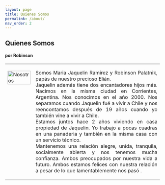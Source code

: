 ```yaml
---
layout: page
title: Quienes Somos
permalink: /about/
nav_order: 2
---
```


<td><h2>Quienes Somos</h2>

<h4>por Robinson</h4>

<table style="notable">
<td style="vertical-align:top">
<br>
 <img src="/elianbebe/assets/images/20200606_194653.jpg" alt="Nosotros" width="100%"/>
</td>
<td style="vertical-align:top">
<p style="text-align:justify;vertical-align:top">
Somos Maria Jaquelin Ramirez y Robinson Palatnik, papás de nuestro precioso Elián.<br> Jaquelin además tiene dos encantadores hijos más. Nacimos en la misma ciudad en Corrientes, Argentina. Nos conocimos en el año 2000. Nos separamos cuando Jaquelin fué a vivir a Chile y nos reencontamos después de 19 años cuando yo también vine a vivir a Chile.<br>Estamos juntos hace 2 años viviendo en casa propiedad de Jaquelin. Yo trabajo a pocas cuadras en una panaderia y también en la misma casa con un servicio técnico.<br> Mantenemos una relación alegre, unida, tranquila, socialmente abierta y nos tenemos mucha confianza. Ambos preocupados por nuestra vida a futuro. Ambos estamos felices con nuestra relación a pesar de lo que lamentablemente nos pasó
.
</p>
</td>
</table>



